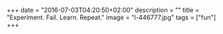 +++
date = "2016-07-03T04:20:50+02:00"
description = ""
title = "Experiment. Fail. Learn. Repeat."
image = "l-446777.jpg"
tags = ["fun"]
+++

